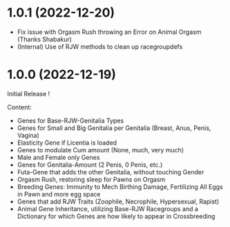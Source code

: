 # 1.0.1 (2022-12-20)

- Fix issue with Orgasm Rush throwing an Error on Animal Orgasm (Thanks Shabakur)
- (Internal) Use of RJW methods to clean up racegroupdefs

# 1.0.0 (2022-12-19)

Initial Release ! 

Content: 

- Genes for Base-RJW-Genitalia Types 
- Genes for Small and Big Genitalia per Genitalia (Breast, Anus, Penis, Vagina)
- Elasticity Gene if Licentia is loaded
- Genes to modulate Cum amount (None, much, very much)
- Male and Female only Genes
- Genes for Genitalia-Amount (2 Penis, 0 Penis, etc.)
- Futa-Gene that adds the other Genitalia, without touching Gender
- Orgasm Rush, restoring sleep for Pawns on Orgasm
- Breeding Genes: Immunity to Mech Birthing Damage, Fertilizing All Eggs in Pawn and more egg space 
- Genes that add RJW Traits (Zoophile, Necrophile, Hypersexual, Rapist)
- Animal Gene Inheritance, utilizing Base-RJW Racegroups and a Dictionary for which Genes are how likely to appear in Crossbreeding
